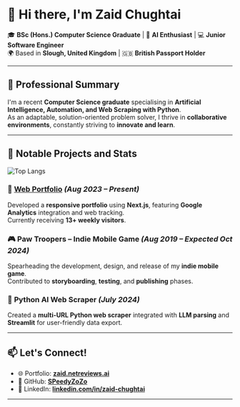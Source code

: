 
# 👋 Hi there, I'm **Zaid Chughtai**

🎓 **BSc (Hons.) Computer Science Graduate** | 🧠 **AI Enthusiast** | 💻 **Junior Software Engineer**  
🌍 Based in **Slough, United Kingdom** | 🇬🇧 **British Passport Holder**  

---

## 🌟 Professional Summary

I'm a recent **Computer Science graduate** specialising in **Artificial Intelligence, Automation, and Web Scraping with Python**.  
As an adaptable, solution-oriented problem solver, I thrive in **collaborative environments**, constantly striving to **innovate and learn**.  

---

## 🔬 Notable Projects and Stats

![Top Langs](https://github-readme-stats.vercel.app/api/top-langs/?username=SPeedyZoZo&layout=compact&theme=transparent)  

### 🎨 [**Web Portfolio**](https://zaid.netreviews.ai) *(Aug 2023 – Present)*  
Developed a **responsive portfolio** using **Next.js**, featuring **Google Analytics** integration and web tracking.  
Currently receiving **13+ weekly visitors**.

### 🎮 **Paw Troopers – Indie Mobile Game** *(Aug 2019 – Expected Oct 2024)*  
Spearheading the development, design, and release of my **indie mobile game**.  
Contributed to **storyboarding**, **testing**, and **publishing** phases.

### 🧠 **Python AI Web Scraper** *(July 2024)*  
Created a **multi-URL Python web scraper** integrated with **LLM parsing** and **Streamlit** for user-friendly data export.

---

## 📫 Let's Connect!  

- 🌐 Portfolio: [**zaid.netreviews.ai**](https://zaid.netreviews.ai)  
- 🐙 GitHub: [**SPeedyZoZo**](https://github.com/SPeedyZoZo)  
- 💼 LinkedIn: [**linkedin.com/in/zaid-chughtai**](https://linkedin.com/in/zaid-chughtai-628b52222)  

---


